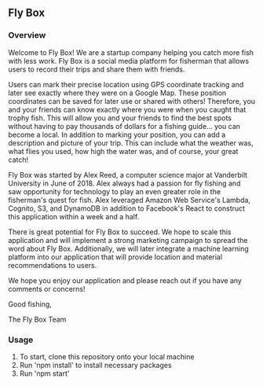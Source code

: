 ## Fly Box

### Overview

Welcome to Fly Box! We are a startup company helping you catch more fish with less work. Fly Box is a social media platform for fisherman that allows users to record their trips and share them with friends.

Users can mark their precise location using GPS coordinate tracking and later see exactly where they were on a Google Map. These position coordinates can be saved for later use or shared with others! Therefore, you and your friends can know exactly where you were when you caught that trophy fish. This will allow you and your friends to find the best spots without having to pay thousands of dollars for a fishing guide... you can become a local. In addition to marking your position, you can add a description and picture of your trip. This can include what the weather was, what flies you used, how high the water was, and of course, your great catch!

Fly Box was started by Alex Reed, a computer science major at Vanderbilt University in June of 2018. Alex always had a passion for fly fishing and saw opportunity for technology to play an even greater role in the fisherman's quest for fish. Alex leveraged Amazon Web Service's Lambda, Cognito, S3, and DynamoDB in addition to Facebook's React to construct this application within a week and a half.

There is great potential for Fly Box to succeed. We hope to scale this application and will implement a strong marketing campaign to spread the word about Fly Box. Additionally, we will later integrate a machine learning platform into our application that will provide location and material recommendations to users.

We hope you enjoy our application and please reach out if you have any comments or concerns!

Good fishing,

The Fly Box Team

### Usage

1.  To start, clone this repository onto your local machine
2.  Run 'npm install' to install necessary packages
3.  Run 'npm start'

